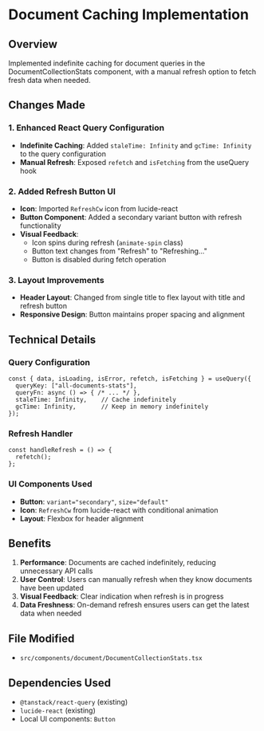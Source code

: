 # Document Caching Implementation

## Overview
Implemented indefinite caching for document queries in the DocumentCollectionStats component, with a manual refresh option to fetch fresh data when needed.

## Changes Made

### 1. Enhanced React Query Configuration
- **Indefinite Caching**: Added `staleTime: Infinity` and `gcTime: Infinity` to the query configuration
- **Manual Refresh**: Exposed `refetch` and `isFetching` from the useQuery hook

### 2. Added Refresh Button UI
- **Icon**: Imported `RefreshCw` icon from lucide-react
- **Button Component**: Added a secondary variant button with refresh functionality
- **Visual Feedback**: 
  - Icon spins during refresh (`animate-spin` class)
  - Button text changes from "Refresh" to "Refreshing..."
  - Button is disabled during fetch operation

### 3. Layout Improvements
- **Header Layout**: Changed from single title to flex layout with title and refresh button
- **Responsive Design**: Button maintains proper spacing and alignment

## Technical Details

### Query Configuration
```tsx
const { data, isLoading, isError, refetch, isFetching } = useQuery({
  queryKey: ["all-documents-stats"],
  queryFn: async () => { /* ... */ },
  staleTime: Infinity,    // Cache indefinitely
  gcTime: Infinity,       // Keep in memory indefinitely
});
```

### Refresh Handler
```tsx
const handleRefresh = () => {
  refetch();
};
```

### UI Components Used
- **Button**: `variant="secondary"`, `size="default"`
- **Icon**: `RefreshCw` from lucide-react with conditional animation
- **Layout**: Flexbox for header alignment

## Benefits

1. **Performance**: Documents are cached indefinitely, reducing unnecessary API calls
2. **User Control**: Users can manually refresh when they know documents have been updated
3. **Visual Feedback**: Clear indication when refresh is in progress
4. **Data Freshness**: On-demand refresh ensures users can get the latest data when needed

## File Modified
- `src/components/document/DocumentCollectionStats.tsx`

## Dependencies Used
- `@tanstack/react-query` (existing)
- `lucide-react` (existing)
- Local UI components: `Button`